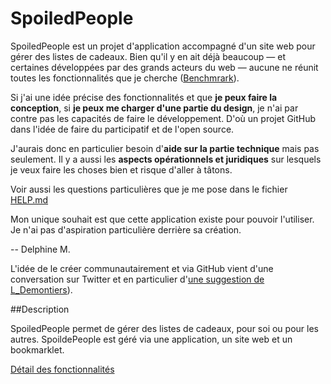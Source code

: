 SpoiledPeople
=============

[Benchmrark]: https://docs.google.com/spreadsheet/ccc?key=0AmBnkP3szp3MdEZWT0RZaWRtZnNuekhaWl9ZTjhXaHc&usp=sharing
[une suggestion de L_Demontiers]: https://twitter.com/L_Demontiers/status/395076897429676032
[Détail des fonctionnalités]: https://github.com/DelphineM/SpoiledPeople/blob/master/Conception/liste-des-fonctionnalites.md
[HELP.md]: https://github.com/DelphineM/SpoiledPeople/blob/master/HELP.md

SpoiledPeople est un projet d'application accompagné d'un site web pour gérer des listes de cadeaux.
Bien qu'il y en ait déjà beaucoup — et certaines développées par des grands acteurs du web — aucune ne réunit toutes les fonctionnalités que je cherche ([Benchmrark][]).

Si j'ai une idée précise des fonctionnalités et que **je peux faire la conception**, si **je peux me charger d'une partie du design**, je n'ai par contre pas les capacités de faire le développement. D'où un projet GitHub dans l'idée de faire du participatif et de l'open source.

J'aurais donc en particulier besoin d'**aide sur la partie technique** mais pas seulement. Il y a aussi les **aspects opérationnels et juridiques** sur lesquels je veux faire les choses bien et risque d'aller à tâtons.

Voir aussi les questions particulières que je me pose dans le fichier [HELP.md][]

Mon unique souhait est que cette application existe pour pouvoir l'utiliser. Je n'ai pas d'aspiration particulière derrière sa création.

-- Delphine M.

L'idée de le créer communautairement et via GitHub vient d'une conversation sur Twitter et en particulier d'[une suggestion de L_Demontiers][]).

##Description

SpoiledPeople permet de gérer des listes de cadeaux, pour soi ou pour les autres.
SpoildePeople est géré via une application, un site web et un bookmarklet.

[Détail des fonctionnalités][]
